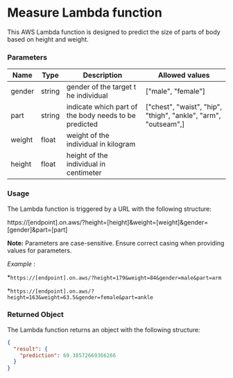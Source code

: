 
# Measure Lambda function

This AWS Lambda function is designed to predict the size of parts of body based on height and weight.

### Parameters


| Name  | Type | Description | Allowed values | 
| ------------- | ------------- | ------------- | ------------- |
| gender  | string  | gender of the target t he individual | ["male", "female"] |
| part  | string  | indicate which part of the body needs to be predicted | ["chest", "waist", "hip", "thigh", "ankle", "arm", "outseam",] |
| weight  | float  |weight of the individual in kilogram| |
| height  | float  |height of the individual in centimeter | |


### Usage 

The Lambda function is triggered by a URL with the following structure:

https://[endpoint].on.aws/?height=[height]&weight=[weight]&gender=[gender]&part=[part]

**Note:** Parameters are case-sensitive. Ensure correct casing when providing values for parameters.

*Example* : 

*`https://[endpoint].on.aws/?height=179&weight=84&gender=male&part=arm`

*`https://[endpoint].on.aws/?height=163&weight=63.5&gender=female&part=ankle`

### Returned Object

The Lambda function returns an object with the following structure:

```json
{
  "result": {
    "prediction": 69.38572669366266
  }
}
```


